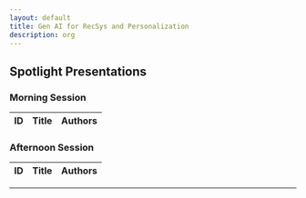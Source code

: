 ```yaml
---
layout: default
title: Gen AI for RecSys and Personalization
description: org
---  
```


## Spotlight Presentations

### Morning Session 

|ID|Title|Authors|
|--|-----|-------|

### Afternoon Session 

|ID|Title|Authors|
|--|-----|-------|

--- 

